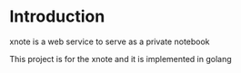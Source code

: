 # Introduction

xnote is a web service to serve as a private notebook

This project is for the xnote
and it is implemented in golang
